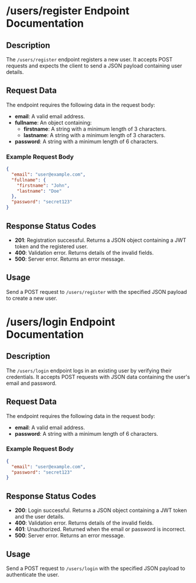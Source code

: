# /users/register Endpoint Documentation

## Description
The `/users/register` endpoint registers a new user. It accepts POST requests and expects the client to send a JSON payload containing user details.

## Request Data
The endpoint requires the following data in the request body:

- **email**: A valid email address.
- **fullname**: An object containing:
  - **firstname**: A string with a minimum length of 3 characters.
  - **lastname**: A string with a minimum length of 3 characters.
- **password**: A string with a minimum length of 6 characters.

### Example Request Body
```json
{
  "email": "user@example.com",
  "fullname": {
    "firstname": "John",
    "lastname": "Doe"
  },
  "password": "secret123"
}
```

## Response Status Codes
- **201**: Registration successful. Returns a JSON object containing a JWT token and the registered user.
- **400**: Validation error. Returns details of the invalid fields.
- **500**: Server error. Returns an error message.

## Usage
Send a POST request to `/users/register` with the specified JSON payload to create a new user.

# /users/login Endpoint Documentation

## Description
The `/users/login` endpoint logs in an existing user by verifying their credentials. It accepts POST requests with JSON data containing the user's email and password.

## Request Data
The endpoint requires the following data in the request body:

- **email**: A valid email address.
- **password**: A string with a minimum length of 6 characters.

### Example Request Body
```json
{
  "email": "user@example.com",
  "password": "secret123"
}
```

## Response Status Codes
- **200**: Login successful. Returns a JSON object containing a JWT token and the user details.
- **400**: Validation error. Returns details of the invalid fields.
- **401**: Unauthorized. Returned when the email or password is incorrect.
- **500**: Server error. Returns an error message.

## Usage
Send a POST request to `/users/login` with the specified JSON payload to authenticate the user.
